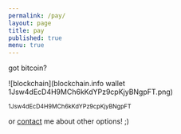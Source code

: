 ```yaml
---
permalink: /pay/
layout: page
title: pay
published: true
menu: true
---
```


got bitcoin?

![blockchain](blockchain.info wallet 1Jsw4dEcD4H9MCh6kKdYPz9cpKjyBNgpFT.png)

<small>1Jsw4dEcD4H9MCh6kKdYPz9cpKjyBNgpFT</small>

or [contact](/contact) me about other options! ;)
